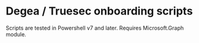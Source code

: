 # Degea / Truesec onboarding scripts
Scripts are tested in Powershell v7 and later. Requires Microsoft.Graph module.
